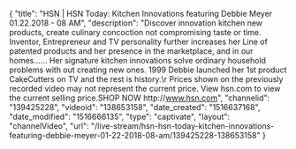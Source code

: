{
    "title": "HSN | HSN Today: Kitchen Innovations featuring Debbie Meyer 01.22.2018 - 08 AM",
    "description": "Discover innovation kitchen new products, create culinary concoction not compromising taste or time. Inventor, Entrepreneur and TV personality further increases her Line of patented products and her presence in the marketplace, and in our homes...... Her signature kitchen innovations solve ordinary household problems with out creating new ones.  1999 Debbie launched her 1st product CakeCutters on TV and the rest is history.\r Prices shown on the previously recorded video may not represent the current price.  View hsn.com to view the current selling price.SHOP NOW http:\/\/www.hsn.com",
    "channelid": "139425228",
    "videoid": "138653158",
    "date_created": "1516637168",
    "date_modified": "1516666135",
    "type": "captivate",
    "layout": "channelVideo",
    "url": "\/live-stream\/hsn-hsn-today-kitchen-innovations-featuring-debbie-meyer-01-22-2018-08-am\/139425228-138653158"
}